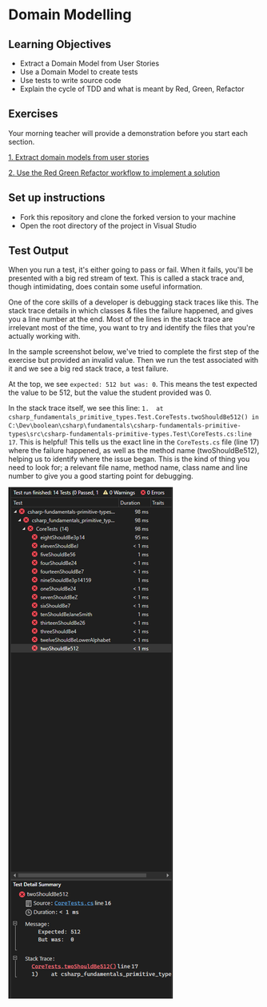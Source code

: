 # Domain Modelling

## Learning Objectives
- Extract a Domain Model from User Stories
- Use a Domain Model to create tests
- Use tests to write source code
- Explain the cycle of TDD and what is meant by Red, Green, Refactor

## Exercises

Your morning teacher will provide a demonstration before you start each section.

[1. Extract domain models from user stories](./exercise1.md)

[2. Use the Red Green Refactor workflow to implement a solution](./exercise2.md)

## Set up instructions
- Fork this repository and clone the forked version to your machine
- Open the root directory of the project in Visual Studio

## Test Output

When you run a test, it's either going to pass or fail. When it fails, you'll be presented with a big red stream of text. This is called a stack trace and, though intimidating, does contain some useful information.

One of the core skills of a developer is debugging stack traces like this. The stack trace details in which classes & files the failure happened, and gives you a line number at the end. Most of the lines in the stack trace are irrelevant most of the time, you want to try and identify the files that you're actually working with.

In the sample screenshot below, we've tried to complete the first step of the exercise but provided an invalid value. Then we run the test associated with it and we see a big red stack trace, a test failure.

At the top, we see `expected: 512 but was: 0`. This means the test expected the value to be 512, but the value the student provided was 0.

In the stack trace itself, we see this line: `1.  at csharp_fundamentals_primitive_types.Test.CoreTests.twoShouldBe512() in C:\Dev\boolean\csharp\fundamentals\csharp-fundamentals-primitive-types\src\csharp-fundamentals-primitive-types.Test\CoreTests.cs:line 17`. This is helpful! This tells us the exact line in the `CoreTests.cs` file (line 17) where the failure happened, as well as the method name (twoShouldBe512), helping us to identify where the issue began. This is the kind of thing you need to look for; a relevant file name, method name, class name and line number to give you a good starting point for debugging.

![](./assets/test-failure.png)
